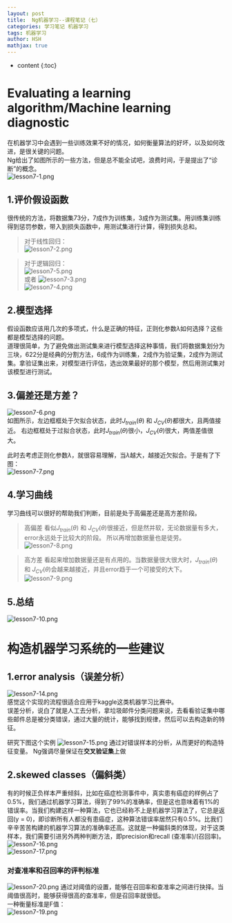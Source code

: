 ```yaml
---
layout: post
title:  Ng机器学习--课程笔记（七）
categories: 学习笔记 机器学习
tags: 机器学习
author: HSH
mathjax: true
---
```


* content
{:toc}


# Evaluating a learning algorithm/Machine learning diagnostic
在机器学习中会遇到一些训练效果不好的情况，如何衡量算法的好坏，以及如何改进，是很关键的问题。  
Ng给出了如图所示的一些方法，但是总不能全试吧，浪费时间，于是提出了“诊断”的概念。  
![lesson7-1.png](http://octtw77pk.bkt.clouddn.com//public/upload/lesson7-1.png) 







## 1.评价假设函数
很传统的方法，将数据集73分，7成作为训练集，3成作为测试集。用训练集训练得到惩罚参数，带入到损失函数中，用测试集进行计算，得到损失总和。  
>对于线性回归：  
>![lesson7-2.png](http://octtw77pk.bkt.clouddn.com//public/upload/lesson7-2.png)   

>对于逻辑回归：  
>![lesson7-5.png](http://octtw77pk.bkt.clouddn.com//public/upload/lesson7-5.png)  
>或者
>![lesson7-3.png](http://octtw77pk.bkt.clouddn.com//public/upload/lesson7-3.png)     
>![lesson7-4.png](http://octtw77pk.bkt.clouddn.com//public/upload/lesson7-4.png)    

## 2.模型选择
假设函数应该用几次的多项式，什么是正确的特征，正则化参数$\lambda$如何选择？这些都是模型选择的问题。  
道理很简单，为了避免做出测试集来进行模型选择这种事情，我们将数据集划分为三块，622分是经典的分割方法，6成作为训练集，2成作为验证集，2成作为测试集。拿验证集出来，对模型进行评估，选出效果最好的那个模型，然后用测试集对该模型进行测试。 

## 3.偏差还是方差？
![lesson7-6.png](http://octtw77pk.bkt.clouddn.com//public/upload/lesson7-6.png)  
如图所示，左边框框处于欠拟合状态，此时$J_{train}(\theta)$ 和 $J_{CV}(\theta)$都很大，且两值接近。  右边框框处于过拟合状态，此时$J_{train}(\theta)$很小，$J_{CV}(\theta)$很大，两值差值很大。  

此时去考虑正则化参数$\lambda$，就很容易理解，当$\lambda$越大，越接近欠拟合。于是有了下图：  
![lesson7-7.png](http://octtw77pk.bkt.clouddn.com//public/upload/lesson7-7.png)

## 4.学习曲线
学习曲线可以很好的帮助我们判断，目前是处于高偏差还是高方差阶段。  
>高偏差  看似$J_{train}(\theta)$ 和 $J_{CV}(\theta)$很接近，但是然并软，无论数据量有多大，error永远处于比较大的阶段。  所以再增加数据量也是徒劳。  
>![lesson7-8.png](http://octtw77pk.bkt.clouddn.com//public/upload/lesson7-8.png)


>高方差 看起来增加数据量还是有点用的。当数据量很大很大时，$J_{train}(\theta)$ 和 $J_{CV}(\theta)$会越来越接近，并且error趋于一个可接受的大下。  
>![lesson7-9.png](http://octtw77pk.bkt.clouddn.com//public/upload/lesson7-9.png)  

## 5.总结
![lesson7-10.png](http://octtw77pk.bkt.clouddn.com//public/upload/lesson7-10.png)

# 构造机器学习系统的一些建议
## 1.error analysis（误差分析）
![lesson7-14.png](http://octtw77pk.bkt.clouddn.com//public/upload/lesson7-14.png)  
感觉这个实现的流程很适合应用于kaggle这类机器学习比赛中。  
误差分析，说白了就是人工去分析，拿垃圾邮件分类问题来说，去看看验证集中哪些邮件总是被分类错误，通过大量的统计，能够找到规律，然后可以去构造新的特征。

研究下图这个实例
![lesson7-15.png](http://octtw77pk.bkt.clouddn.com//public/upload/lesson7-15.png)  通过对错误样本的分析，从而更好的构造特征变量。
Ng强调尽量保证在**交叉验证集**上做

## 2.skewed classes（偏斜类）
有的时候正负样本严重倾斜，比如在癌症检测事件中，真实患有癌症的样例占了0.5%，我们通过机器学习算法，得到了99%的准确率，但是这也意味着有1%的错误率。当我们构建这样一种算法，它也已经称不上是机器学习算法了，它总是返回(y = 0)，即诊断所有人都没有患癌症，这种算法错误率居然只有0.5%。比我们辛辛苦苦构建的机器学习算法的准确率还高。这就是一种偏斜类的体现，对于这类样本，我们需要引进另外两种判断方法，即precision和recall (查准率)/(召回率)。  
![lesson7-16.png](http://octtw77pk.bkt.clouddn.com//public/upload/lesson7-16.png)  
![lesson7-17.png](http://octtw77pk.bkt.clouddn.com//public/upload/lesson7-17.png)  

### 对查准率和召回率的评判标准
![lesson7-20.png](http://octtw77pk.bkt.clouddn.com//public/upload/lesson7-20.png) 通过对阈值的设置，能够在召回率和查准率之间进行抉择。当阈值很高时，能够获得很高的查准率，但是召回率就很低。  
一种衡量标准是F值：  
![lesson7-19.png](http://octtw77pk.bkt.clouddn.com//public/upload/lesson7-19.png)  
